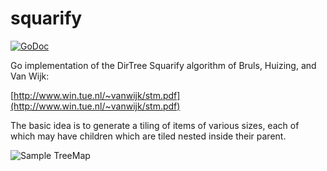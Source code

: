 # squarify

[![GoDoc](https://godoc.org/github.com/jeffwilliams/squarify?status.svg)](https://godoc.org/github.com/jeffwilliams/squarify)

Go implementation of the DirTree Squarify algorithm of Bruls, Huizing, and Van Wijk:

  [http://www.win.tue.nl/~vanwijk/stm.pdf](http://www.win.tue.nl/~vanwijk/stm.pdf)

The basic idea is to generate a tiling of items of various sizes, each of which may have children which
are tiled nested inside their parent.

![Sample TreeMap](http://jeffwilliams.github.io/squarify/sample.svg)
